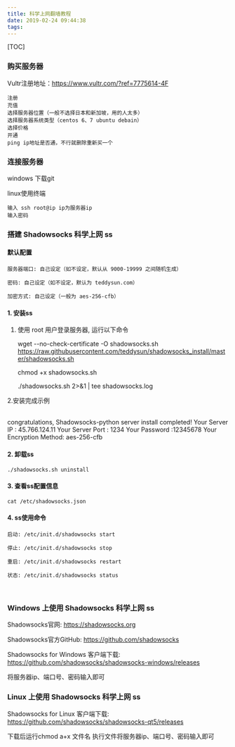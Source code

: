 ```yaml
---
title: 科学上网翻墙教程
date: 2019-02-24 09:44:38
tags:
---
```

[TOC]
### 购买服务器

Vultr注册地址：https://www.vultr.com/?ref=7775614-4F

	注册
	充值
	选择服务器位置（一般不选择日本和新加坡，用的人太多）
	选择服务器系统类型（centos 6、7 ubuntu debain）
	选择价格
	开通
	ping ip地址是否通，不行就删除重新买一个

<!--more-->

### 连接服务器

windows 下载git

linux使用终端

	输入 ssh root@ip ip为服务器ip
	输入密码

### 搭建 Shadowsocks 科学上网 ss
#### 默认配置
    服务器端口: 自己设定（如不设定，默认从 9000-19999 之间随机生成）
    
    密码: 自己设定（如不设定，默认为 teddysun.com）
    
    加密方式: 自己设定（一般为 aes-256-cfb）

#### 1. 安装ss
1. 使用 root 用户登录服务器, 运行以下命令


	wget --no-check-certificate -O shadowsocks.sh https://raw.githubusercontent.com/teddysun/shadowsocks_install/master/shadowsocks.sh
	   
	chmod +x shadowsocks.sh
	
	./shadowsocks.sh 2>&1 | tee shadowsocks.log

2.安装完成示例
	
​    
    congratulations, Shadowsocks-python server install completed!
    Your Server IP     : 45.766.124.11
    Your Server Port   : 1234
    Your Password      :12345678
    Your Encryption Method: aes-256-cfb

#### 2. 卸载ss

    ./shadowsocks.sh uninstall
#### 3. 查看ss配置信息

	cat /etc/shadowsocks.json

#### 4. ss使用命令
    启动: /etc/init.d/shadowsocks start
    
    停止: /etc/init.d/shadowsocks stop
    
    重启: /etc/init.d/shadowsocks restart
    
    状态: /etc/init.d/shadowsocks status


​    
### Windows 上使用 Shadowsocks 科学上网 ss
Shadowsocks官网: https://shadowsocks.org

Shadowsocks官方GitHub: https://github.com/shadowsocks

Shadowsocks for Windows 客户端下载: https://github.com/shadowsocks/shadowsocks-windows/releases 

将服务器ip、端口号、密码输入即可

### Linux 上使用 Shadowsocks 科学上网 ss
Shadowsocks for Linux 客户端下载: https://github.com/shadowsocks/shadowsocks-qt5/releases 

下载后运行chmod a+x 文件名
执行文件将服务器ip、端口号、密码输入即可

